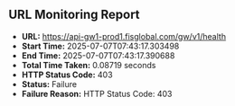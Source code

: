 ## URL Monitoring Report

- **URL:** https://api-gw1-prod1.fisglobal.com/gw/v1/health
- **Start Time:** 2025-07-07T07:43:17.303498
- **End Time:** 2025-07-07T07:43:17.390688
- **Total Time Taken:** 0.08719 seconds
- **HTTP Status Code:** 403
- **Status:** Failure
- **Failure Reason:** HTTP Status Code: 403
